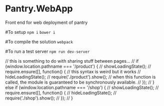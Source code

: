 # Pantry.WebApp
Front end for web deployment of pantry

#To setup
`npm i`
`bower i`

#To compile the solution
`webpack`

#To run a test server
`npm run dev-server`


// this is something to do with sharing stuff between pages...
// if (window.location.pathname === '/product') {
//   showLoadingState();
//   require.ensure([], function() { // this syntax is weird but it works
//     hideLoadingState();
//     require('./product').show(); // when this function is called, the module is guaranteed to be synchronously available.
//   });
// } else if (window.location.pathname === '/shop') {
//   showLoadingState();
//   require.ensure([], function() {
//     hideLoadingState();
//     require('./shop').show();
//   });
// }